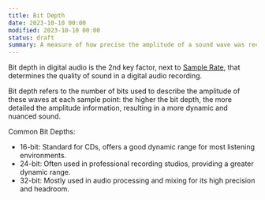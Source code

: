 ```yaml
---
title: Bit Depth
date: 2023-10-10 00:00
modified: 2023-10-10 00:00
status: draft
summary: A measure of how precise the amplitude of a sound wave was recorded
---
```


Bit depth in digital audio is the 2nd key factor, next to [Sample Rate](sample-rate.md), that determines the quality of sound in a digital audio recording.

Bit depth refers to the number of bits used to describe the amplitude of these waves at each sample point: the higher the bit depth, the more detailed the amplitude information, resulting in a more dynamic and nuanced sound.

Common Bit Depths:

- 16-bit: Standard for CDs, offers a good dynamic range for most listening environments.
- 24-bit: Often used in professional recording studios, providing a greater dynamic range.
- 32-bit: Mostly used in audio processing and mixing for its high precision and headroom.